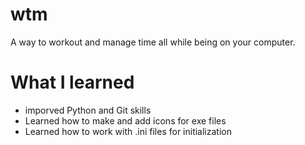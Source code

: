 # wtm
A way to workout and manage time all while being on your computer.

# What I learned
- imporved Python and Git skills
- Learned how to make and add icons for exe files
- Learned how to work with .ini files for initialization
